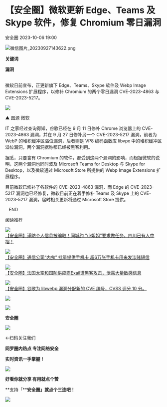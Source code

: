 #  【安全圈】微软更新 Edge、Teams 及 Skype 软件，修复 Chromium 零日漏洞   
 安全圈   2023-10-06 19:00  
  
![](https://mmbiz.qpic.cn/sz_mmbiz_png/aBHpjnrGylg1JZl4BeFzhiaQf3pJHLtic9licPa5oXB1hfLroaibYaY2QNW5eDWa8lpQMZt8xqyTaHNz2ed4jIR2bw/640?wx_fmt=png "微信图片_20230927143622.png")  
  
  
**关键词**  
  
  
  
**漏洞**  
  
  
   
微软日前宣布，正更新旗下 Edge、Teams、Skype 软件及 Webp Image Extensions 扩展程序，以修补 Chromium 的两个零日漏洞 CVE-2023-4863 与 CVE-2023-5217。  
  
![](https://mmbiz.qpic.cn/sz_mmbiz_jpg/aBHpjnrGyliauAibRbjpDGRJJrWibKc5oxibqzBtzNdvH1ytuicgkzjl8uvnwfK4icPCibGo8k8Z1etMgUyyrvQtwOJhA/640?wx_fmt=jpeg "")  
  
▲ 图源 微软  
  
IT 之家经过查询得知，谷歌已经在 9 月 11 日修补 Chrome 浏览器上的 CVE-2023-4863 漏洞，并在 9 月 27 日修补另一个 CVE-2023-5217 漏洞，前者为 WebP 的堆积缓冲区溢位漏洞，后者则是 VP8 编码函数库 libvpx 中的堆积缓冲区溢位漏洞，两个漏洞据称都已经被黑客利用。  
  
据悉，只要含有 Chromium 的软件，都受到这两个漏洞的影响，而根据微软的说明，这两个漏洞也同时波及 Microsoft Teams for Desktop 与 Skype for Desktop，以及微软通过 Microsoft Store 所提供的 Webp Image Extensions 扩展程序。  
  
目前微软已修补了各软件的 CVE-2023-4863 漏洞，而 Edge 的 CVE-2023-5217 漏洞也已经修复，微软目前正在着手修补 Teams 及 Skype 上的 CVE-2023-5217 漏洞，届时相关更新将通过 Microsoft Store 提供。  
  
  
  
   END    
  
  
阅读推荐  
  
  
![](https://mmbiz.qpic.cn/mmbiz_png/aBHpjnrGylhw0kUGAqpE18ajrgEvr3icoNLp443yUqZRcQQU6x2MiaXYwbIrJg6u14bXJbdfFibLLSEfrbicZyzAAA/640?wx_fmt=png "")  
[【安全圈】谨防个人信息被骗取！同城约 “小姐姐”要求做任务，四川已有人中招！](http://mp.weixin.qq.com/s?__biz=MzIzMzE4NDU1OQ==&mid=2652045959&idx=1&sn=74dcc3e2eb3ce06a00e09f430df7a379&chksm=f36e2ec7c419a7d13bea8e411fcff11dea4e1cfaf2f48de22b2a5146ea2e5f3b1d9997e03ee7&scene=21#wechat_redirect)  
  
  
  
![](https://mmbiz.qpic.cn/mmbiz_jpg/aBHpjnrGylhJHoyj9OkqW2LCYsic2XfKru6q8AeU2lVIMUYaf6UE0bMXALmyHNkabhg4UhbTglTrjYLibQnVYJXg/640?wx_fmt=jpeg "")  
[【安全圈】通信公司“内鬼” 批量提供手机卡 超6万张手机卡用来发涉赌短信](http://mp.weixin.qq.com/s?__biz=MzIzMzE4NDU1OQ==&mid=2652045959&idx=2&sn=0490660b269351faef630f3b098c5144&chksm=f36e2ec7c419a7d167708c01124f809aa64cd2a01523d00d8974fc009e904628cc75c4f6cbe4&scene=21#wechat_redirect)  
  
  
  
![](https://mmbiz.qpic.cn/sz_mmbiz_jpg/aBHpjnrGylgN56SkB1wSaDen9O0NSjpjQReuSetyV6B285UDTnjliczibFR2hxGQico7micIlMbiaUKbicLO4X7tAprA/640?wx_fmt=jpeg "")  
[【安全圈】法国太空和国防供应商Exail遭黑客攻击，泄露大量敏感信息](http://mp.weixin.qq.com/s?__biz=MzIzMzE4NDU1OQ==&mid=2652045959&idx=3&sn=cf1f51afbe9551c1fc2a579aab17e61c&chksm=f36e2ec7c419a7d1b59686337211dbd6ffd68d6e6f3edd23d1a5a19c63776b7df1d6e300d3fd&scene=21#wechat_redirect)  
  
  
  
![](https://mmbiz.qpic.cn/sz_mmbiz_jpg/aBHpjnrGylgN56SkB1wSaDen9O0NSjpjVz0iaAzj0QiaVhsMefORqph5j42pOnIJxicOTfXDWUUdxyGLPoYt8SwTw/640?wx_fmt=jpeg "")  
[【安全圈】谷歌为 libwebp 漏洞分配新的 CVE 编号，CVSS 评分 10 分。](http://mp.weixin.qq.com/s?__biz=MzIzMzE4NDU1OQ==&mid=2652045959&idx=4&sn=175dfa0d6b5ecf6d5ae8df166a829bb4&chksm=f36e2ec7c419a7d14065b23e4d05b171c8c5bca81071ddf7682a0114aad546a04f65ace47f7d&scene=21#wechat_redirect)  
  
  
  
![](https://mmbiz.qpic.cn/mmbiz_gif/aBHpjnrGylgeVsVlL5y1RPJfUdozNyCEft6M27yliapIdNjlcdMaZ4UR4XxnQprGlCg8NH2Hz5Oib5aPIOiaqUicDQ/640?wx_fmt=gif "")  
  
  
  
![](https://mmbiz.qpic.cn/mmbiz_png/aBHpjnrGylgeVsVlL5y1RPJfUdozNyCEDQIyPYpjfp0XDaaKjeaU6YdFae1iagIvFmFb4djeiahnUy2jBnxkMbaw/640?wx_fmt=png "")  
  
**安全圈**  
  
![](https://mmbiz.qpic.cn/mmbiz_gif/aBHpjnrGylgeVsVlL5y1RPJfUdozNyCEft6M27yliapIdNjlcdMaZ4UR4XxnQprGlCg8NH2Hz5Oib5aPIOiaqUicDQ/640?wx_fmt=gif "")  
  
  
←扫码关注我们  
  
**网罗圈内热点 专注网络安全**  
  
**实时资讯一手掌握！**  
  
  
![](https://mmbiz.qpic.cn/mmbiz_gif/aBHpjnrGylgeVsVlL5y1RPJfUdozNyCE3vpzhuku5s1qibibQjHnY68iciaIGB4zYw1Zbl05GQ3H4hadeLdBpQ9wEA/640?wx_fmt=gif "")  
  
**好看你就分享 有用就点个赞**  
  
**支持「****安全圈」就点个三连吧！**  
  
![](https://mmbiz.qpic.cn/mmbiz_gif/aBHpjnrGylgeVsVlL5y1RPJfUdozNyCE3vpzhuku5s1qibibQjHnY68iciaIGB4zYw1Zbl05GQ3H4hadeLdBpQ9wEA/640?wx_fmt=gif "")  
  
  
  
  
  
  
